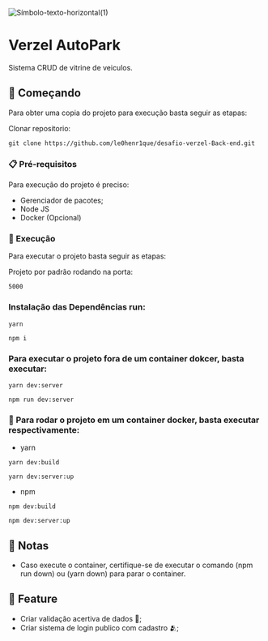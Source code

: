![Símbolo-texto-horizontal(1)](https://user-images.githubusercontent.com/68018921/199128538-76654f75-afe5-4906-a9c4-f47a7fa48bd5.png)
# Verzel AutoPark 


Sistema CRUD de vitrine de veiculos.

## 🚀 Começando

Para obter uma copia do projeto para execução basta seguir as etapas:

Clonar repositorio:

```
git clone https://github.com/le0henr1que/desafio-verzel-Back-end.git
```

### 📋 Pré-requisitos

Para execução do projeto é preciso:

* Gerenciador de pacotes;
* Node JS
* Docker (Opcional)


### 🔧 Execução

Para executar o projeto basta seguir as etapas:


Projeto por padrão rodando na porta:

`5000`

### Instalação das Dependências run:
```
yarn 
```

```
npm i
```
### Para executar o projeto fora de um container dokcer, basta executar:

```
yarn dev:server
```

```
npm run dev:server
```

### 🐋 Para rodar o projeto em um container docker, basta executar respectivamente:

* yarn 

```
yarn dev:build
```

```
yarn dev:server:up
```

* npm 

```
npm dev:build
```

```
npm dev:server:up
```


## 📄 Notas

 * Caso execute o container, certifique-se de executar o comando (npm run down) ou (yarn down) para parar o container.


## 🎁 Feature

* Criar validação acertiva de dados 📢;
* Criar sistema de login publico com cadastro 🫂;






